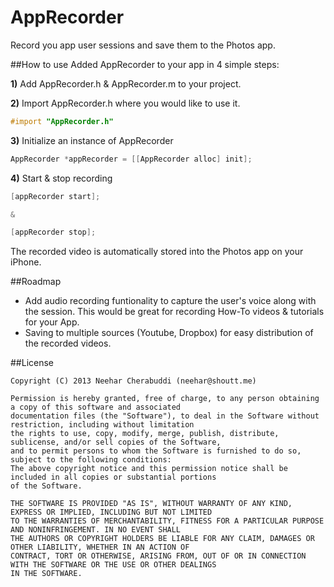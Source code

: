 AppRecorder
===========
Record you app user sessions and save them to the Photos app. 

##How to use
Added AppRecorder to your app in 4 simple steps:

**1)** Add AppRecorder.h & AppRecorder.m to your project.

**2)** Import AppRecorder.h where you would like to use it.
```objective-c
#import "AppRecorder.h"
````
**3)** Initialize an instance of AppRecorder 
```objective-c
AppRecorder *appRecorder = [[AppRecorder alloc] init];
````
**4)** Start & stop recording
```objective-c
[appRecorder start];

&

[appRecorder stop];
```` 
The recorded video is automatically stored into the Photos app on your iPhone.

##Roadmap
- Add audio recording funtionality to capture the user's voice along with the session. This would be great for recording How-To videos & tutorials for your App.
- Saving to multiple sources (Youtube, Dropbox) for easy distribution of the recorded videos.

##License

    Copyright (C) 2013 Neehar Cherabuddi (neehar@shoutt.me)
    
    Permission is hereby granted, free of charge, to any person obtaining a copy of this software and associated 
    documentation files (the "Software"), to deal in the Software without restriction, including without limitation 
    the rights to use, copy, modify, merge, publish, distribute, sublicense, and/or sell copies of the Software, 
    and to permit persons to whom the Software is furnished to do so, subject to the following conditions:
    The above copyright notice and this permission notice shall be included in all copies or substantial portions 
    of the Software.
    
    THE SOFTWARE IS PROVIDED "AS IS", WITHOUT WARRANTY OF ANY KIND, EXPRESS OR IMPLIED, INCLUDING BUT NOT LIMITED 
    TO THE WARRANTIES OF MERCHANTABILITY, FITNESS FOR A PARTICULAR PURPOSE AND NONINFRINGEMENT. IN NO EVENT SHALL 
    THE AUTHORS OR COPYRIGHT HOLDERS BE LIABLE FOR ANY CLAIM, DAMAGES OR OTHER LIABILITY, WHETHER IN AN ACTION OF 
    CONTRACT, TORT OR OTHERWISE, ARISING FROM, OUT OF OR IN CONNECTION WITH THE SOFTWARE OR THE USE OR OTHER DEALINGS 
    IN THE SOFTWARE.
